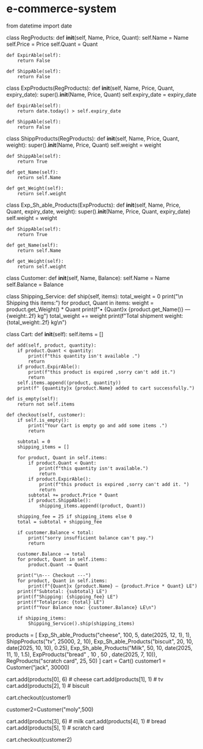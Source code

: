# e-commerce-system
from datetime import date

class RegProducts:
    def __init__(self, Name, Price, Quant):
        self.Name = Name
        self.Price = Price
        self.Quant = Quant

    def ExpirAble(self):
        return False

    def ShippAble(self):
        return False



class ExpProducts(RegProducts):
    def __init__(self, Name, Price, Quant, expiry_date):
        super().__init__(Name, Price, Quant)
        self.expiry_date = expiry_date

    def ExpirAble(self):
        return date.today() > self.expiry_date
    
    def ShippAble(self):
        return False
    


class ShippProducts(RegProducts):
    def __init__(self, Name, Price, Quant, weight):
        super().__init__(Name, Price, Quant)
        self.weight = weight

    def ShippAble(self):
        return True

    def get_Name(self):
        return self.Name

    def get_Weight(self):
        return self.weight


class Exp_Sh_able_Products(ExpProducts):
    def __init__(self, Name, Price, Quant, expiry_date, weight):
        super().__init__(Name, Price, Quant, expiry_date)
        self.weight = weight

    def ShippAble(self):
        return True

    def get_Name(self):
        return self.Name

    def get_Weight(self):
        return self.weight
    
class Customer:
    def __init__(self, Name, Balance):
        self.Name = Name
        self.Balance = Balance



class Shipping_Service:
    def ship(self, items):
        total_weight = 0
        print("\n Shipping this items:")
        for product, Quant in items:
            weight = product.get_Weight() * Quant
            print(f"• {Quant}x {product.get_Name()} — {weight:.2f} kg")
            total_weight += weight
        print(f"Total shipment weight: {total_weight:.2f} kg\n")




class Cart:
    def __init__(self):
        self.items = []  

    def add(self, product, quantity):
        if product.Quant < quantity:
            print(f"this quantity isn't available .")
            return
        if product.ExpirAble():
            print(f"this product is expired ,sorry can't add it.")
            return
        self.items.append((product, quantity))
        print(f" {quantity}x {product.Name} added to cart successfully.")

    def is_empty(self):
        return not self.items

    def checkout(self, customer):
        if self.is_empty():
            print("Your Cart is empty go and add some items .")
            return

        subtotal = 0
        shipping_items = []

        for product, Quant in self.items:
            if product.Quant < Quant:
                print(f"this quantity isn't available.")
                return
            if product.ExpirAble():
                print(f"this product is expired ,sorry can't add it. ")
                return
            subtotal += product.Price * Quant
            if product.ShippAble():
                shipping_items.append((product, Quant))

        shipping_fee = 25 if shipping_items else 0
        total = subtotal + shipping_fee

        if customer.Balance < total:
            print("sorry insufficient balance can't pay.")
            return

        customer.Balance -= total
        for product, Quant in self.items:
            product.Quant -= Quant

        print("\n--- Checkout ---")
        for product, Quant in self.items:
            print(f"{Quant}x {product.Name} — {product.Price * Quant} LE")
        print(f"Subtotal: {subtotal} LE")
        print(f"Shipping: {shipping_fee} LE")
        print(f"Totalprice: {total} LE")
        print(f"Your Balance now: {customer.Balance} LE\n")

        if shipping_items:
            Shipping_Service().ship(shipping_items)

products = [
    Exp_Sh_able_Products("cheese", 100, 5, date(2025, 12, 1), 1),
    ShippProducts("tv", 25000, 2, 10),
    Exp_Sh_able_Products("biscuit", 20, 10, date(2025, 10, 10), 0.25),
    Exp_Sh_able_Products("Milk", 50, 10, date(2025, 11, 1), 1.5),
    ExpProducts("bread" , 10 , 50 , date(2025, 7, 10)),
    RegProducts("scratch card", 25, 50)
]
cart = Cart()
customer1 = Customer("jack", 30000)


cart.add(products[0], 6)  # cheese
cart.add(products[1], 1)  # tv
cart.add(products[2], 1)  # biscuit


cart.checkout(customer1)

customer2=Customer("moly",500)

cart.add(products[3], 6)  # milk
cart.add(products[4], 1)  # bread
cart.add(products[5], 1)  # scratch card

cart.checkout(customer2)
